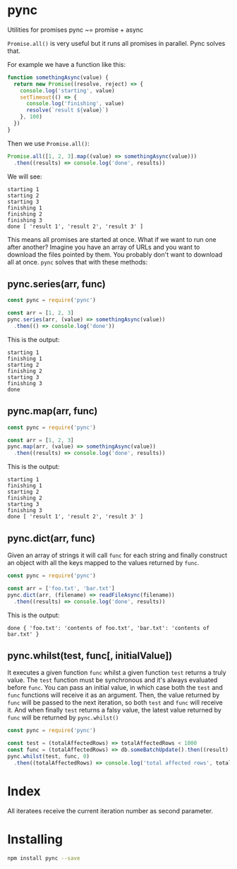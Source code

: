 # pync

Utilities for promises pync ~= promise + async

`Promise.all()` is very useful but it runs all promises in parallel. Pync solves that.

For example we have a function like this:

```javascript
function somethingAsync(value) {
  return new Promise((resolve, reject) => {
    console.log('starting', value)
    setTimeout(() => {
      console.log('finishing', value)
      resolve(`result ${value}`)
    }, 100)
  })
}
```

Then we use `Promise.all()`:

```javascript
Promise.all([1, 2, 3].map((value) => somethingAsync(value)))
  .then((results) => console.log('done', results))
```

We will see:

```
starting 1
starting 2
starting 3
finishing 1
finishing 2
finishing 3
done [ 'result 1', 'result 2', 'result 3' ]
```

This means all promises are started at once. What if we want to run one after another? Imagine you have an array of URLs and you want to download the files pointed by them. You probably don't want to download all at once. `pync` solves that with these methods:

## pync.series(arr, func)

```javascript
const pync = require('pync')

const arr = [1, 2, 3]
pync.series(arr, (value) => somethingAsync(value))
  .then(() => console.log('done'))
```

This is the output:

```
starting 1
finishing 1
starting 2
finishing 2
starting 3
finishing 3
done
```

## pync.map(arr, func)

```javascript
const pync = require('pync')

const arr = [1, 2, 3]
pync.map(arr, (value) => somethingAsync(value))
  .then((results) => console.log('done', results))
```

This is the output:

```
starting 1
finishing 1
starting 2
finishing 2
starting 3
finishing 3
done [ 'result 1', 'result 2', 'result 3' ]
```

## pync.dict(arr, func)

Given an array of strings it will call `func` for each string and finally construct an object with all the keys mapped to the values returned by `func`.

```javascript
const pync = require('pync')

const arr = ['foo.txt', 'bar.txt']
pync.dict(arr, (filename) => readFileAsync(filename))
  .then((results) => console.log('done', results))
```

This is the output:

```
done { 'foo.txt': 'contents of foo.txt', 'bar.txt': 'contents of bar.txt' }
```

## pync.whilst(test, func[, initialValue])

It executes a given function `func` whilst a given function `test` returns a truly value. The `test` function must be synchronous and it's always evaluated before `func`. You can pass an initial value, in which case both the `test` and `func` functions will receive it as an argument. Then, the value returned by `func` will be passed to the next iteration, so both `test` and `func` will receive it. And when finally `test` returns a falsy value, the latest value returned by `func` will be returned by `pync.whilst()`

```javascript
const pync = require('pync')

const test = (totalAffectedRows) => totalAffectedRows < 1000
const func = (totalAffectedRows) => db.someBatchUpdate().then((result) => result.affectedRows + totalAffectedRows)
pync.whilst(test, func, 0)
  .then((totalAffectedRows) => console.log('total affected rows', totalAffectedRows))
```

# Index

All iteratees receive the current iteration number as second parameter.

# Installing

```bash
npm install pync --save
```
